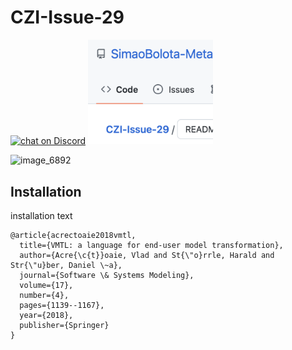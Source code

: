 # CZI-Issue-29


<a href="https://discord.gg/HjJCwm5">
        <img src="https://img.shields.io/discord/308323056592486420?logo=discord"
            alt="chat on Discord"></a>



<img src="drawing.png" alt="drawing" width="200"/>


![image_6892](https://user-images.githubusercontent.com/99416933/196934241-e0d35fcb-2841-46aa-8afa-eba1e8827170.png)





## Installation

installation text

```
@article{acrectoaie2018vmtl,
  title={VMTL: a language for end-user model transformation},
  author={Acre{\c{t}}oaie, Vlad and St{\"o}rrle, Harald and Str{\"u}ber, Daniel \~a},
  journal={Software \& Systems Modeling},
  volume={17},
  number={4},
  pages={1139--1167},
  year={2018},
  publisher={Springer}
}
```